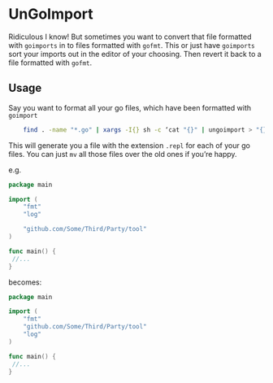 UnGoImport
=========

Ridiculous I know!
But sometimes you want to convert that file formatted with `goimports` in to files formatted with `gofmt`.
This or just have `goimports` sort your imports out in the editor of your choosing.
Then revert it back to a file formatted with `gofmt`.

## Usage
Say you want to format all your go files, which have been formatted with `goimport`

```bash
    find . -name "*.go" | xargs -I{} sh -c ‘cat "{}" | ungoimport > "{}.repl"’ -- {}
```

This will generate you a file with the extension `.repl` for each of your go files. 
You can just `mv` all those files over the old ones if you’re happy.

e.g. 

```go
package main

import (
    "fmt"
    "log"

    "github.com/Some/Third/Party/tool"
)

func main() {
 //...
}
```

becomes:

```go
package main

import (
    "fmt"
    "github.com/Some/Third/Party/tool"
    "log"
)

func main() {
 //...
}
```



